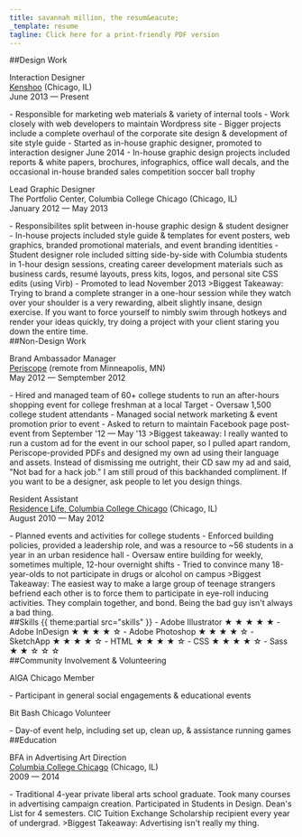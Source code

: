 ```yaml
---
title: savannah million, the resum&eacute;
_template: resume
tagline: Click here for a print-friendly PDF version
---
```


##Design Work

<p class="resume-job-data">
	<span class="purple">Interaction Designer</span><br />
	<a href="http://kenshoo.com/">Kenshoo</a> (Chicago, IL)<br />
	June 2013 &mdash; Present<br />
</p>
- Responsible for marketing web materials & variety of internal tools
- Work closely with web developers to maintain Wordpress site
- Bigger projects include a complete overhaul of the corporate site design & development of site style guide
- Started as in-house graphic designer, promoted to interaction designer June 2014
- In-house graphic design projects included reports & white papers, brochures, infographics, office wall decals, and the occasional in-house branded sales competition soccer ball trophy

<p class="resume-job-data">
	<span class="purple">Lead Graphic Designer</span><br />
	The Portfolio Center, Columbia College Chicago (Chicago, IL)<br />
	January 2012 &mdash; May 2013<br />
</p>
- Responsibilites split between in-house graphic design & student designer
- In-house projects included style guide & templates for event posters, web graphics, branded promotional materials, and event branding identities
- Student designer role included sitting side-by-side with Columbia students in 1-hour design sessions, creating career development materials such as business cards, resum&eacute; layouts, press kits, logos, and personal site CSS edits (using Virb)
- Promoted to lead November 2013
>Biggest Takeaway: Trying to brand a complete stranger in a one-hour session while they watch over your shoulder is a very rewarding, albeit slightly insane, design exercise. If you want to force yourself to nimbly swim through hotkeys and render your ideas quickly, try doing a project with your client staring you down the entire time.

<br />
##Non-Design Work

<p class="resume-job-data">
	<span class="purple">Brand Ambassador Manager</span><br />
	<a href="http://www.periscope.com/">Periscope</a> (remote from Minneapolis, MN)<br />
	May 2012 &mdash; Semptember 2012<br />
</p>
- Hired and managed team of 60+ college students to run an after-hours shopping event for college freshman at a local Target
- Oversaw 1,500 college student attendants
- Managed social network marketing & event promotion prior to event
- Asked to return to maintain Facebook page post-event from September '12 &mdash; May '13
>Biggest takeaway: I really wanted to run a custom ad for the event in our school paper, so I pulled apart random, Periscope-provided PDFs and designed my own ad using their language and assets. Instead of dismissing me outright, their CD saw my ad and said, "Not bad for a hack job." I am still proud of this backhanded compliment. If you want to be a designer, ask people to let you design things.

<p class="resume-job-data">
	<span class="purple">Resident Assistant</span><br />
	<a href="http://www.periscope.com/">Residence Life, Columbia College Chicago</a> (Chicago, IL)<br />
	August 2010 &mdash; May 2012<br />
</p>
- Planned events and activities for college students
- Enforced building policies, provided a leadership role, and was a resource to ~56 students in a year in an urban residence hall
- Oversaw entire building for weekly, sometimes multiple, 12-hour overnight shifts
- Tried to convince many 18-year-olds to not participate in drugs or alcohol on campus
>Biggest Takeaway: The easiest way to make a large group of teenage strangers befriend each other is to force them to participate in eye-roll inducing activities. They complain together, and bond. Being the bad guy isn't always a bad thing.

<br />
##Skills
{{ theme:partial src="skills" }}
- Adobe Illustrator &#9733; &#9733; &#9733; &#9733; &#9733; 
- Adobe InDesign &#9733; &#9733; &#9733; &#9733; &#9734;
- Adobe Photoshop &#9733; &#9733; &#9733; &#9733; &#9734;
- SketchApp &#9733; &#9733; &#9733; &#9733; &#9734;
- HTML &#9733; &#9733; &#9733; &#9733; &#9734;
- CSS &#9733; &#9733; &#9733; &#9733; &#9734;
- Sass &#9733; &#9733; &#9734; &#9734; &#9734;

<br />
##Community Involvement &amp; Volunteering
<p class="resume-job-data">
	<span class="purple">AIGA Chicago Member</span><br />
</p>
- Participant in general social engagements & educational events

<p class="resume-job-data">
	<span class="purple">Bit Bash Chicago Volunteer</span><br />
</p>
- Day-of event help, including set up, clean up, & assistance running games

<br />
##Education

<p class="resume-job-data">
	<span class="purple">BFA in Advertising Art Direction</span><br />
	<a href="http://www.periscope.com/">Columbia College Chicago</a> (Chicago, IL)<br />
	2009 &mdash; 2014<br />
</p>
- Traditional 4-year private liberal arts school graduate. Took many courses in advertising campaign creation. Participated in Students in Design. Dean's List for 4 semesters. CIC Tuition Exchange Scholarship recipient every year of undergrad.
>Biggest Takeaway: Advertising isn't really my thing.